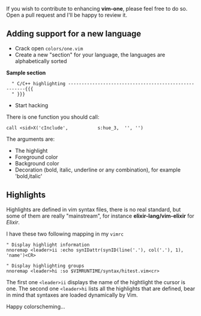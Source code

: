 If you wish to contribute to enhancing **vim-one**, please feel free to do so.
Open a pull request and I'll be happy to review it.

## Adding support for a new language

* Crack open `colors/one.vim`
* Create a new "section" for your language, the languages are alphabetically
  sorted

**Sample section**

```
  " C/C++ highlighting ------------------------------------------------------{{{
  " }}}

```

* Start hacking

There is one function you should call:

```
call <sid>X('cInclude',           s:hue_3,  '', '')
```

The arguments are:

* The highlight
* Foreground color
* Background color
* Decoration (bold, italic, underline or any combination), for example
  'bold,italic'


## Highlights

Highlights are defined in vim syntax files, there is no real standard, but some
of them are really "mainstream", for instance **elixir-lang/vim-elixir** for
*Elixir*.

I have these two following mapping in my `vimrc`

```
" Display highlight information
nnoremap <leader>ii :echo synIDattr(synID(line('.'), col('.'), 1), 'name')<CR>

" Display highlighting groups
nnoremap <leader>hi :so $VIMRUNTIME/syntax/hitest.vim<cr>
```

The first one `<leader>ii` displays the name of the hightlight the cursor is
one.
The second one `<leader>hi` lists all the highlights that are defined, bear in
mind that syntaxes are loaded dynamically by Vim.

Happy colorscheming...
